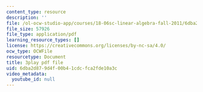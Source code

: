 ```yaml
---
content_type: resource
description: ''
file: /ol-ocw-studio-app/courses/18-06sc-linear-algebra-fall-2011/6dba2d879d4f00b41cdcfca2fde10a3c_TSdXJw83kyA.pdf
file_size: 57926
file_type: application/pdf
learning_resource_types: []
license: https://creativecommons.org/licenses/by-nc-sa/4.0/
ocw_type: OCWFile
resourcetype: Document
title: 3play pdf file
uid: 6dba2d87-9d4f-00b4-1cdc-fca2fde10a3c
video_metadata:
  youtube_id: null
---
```

